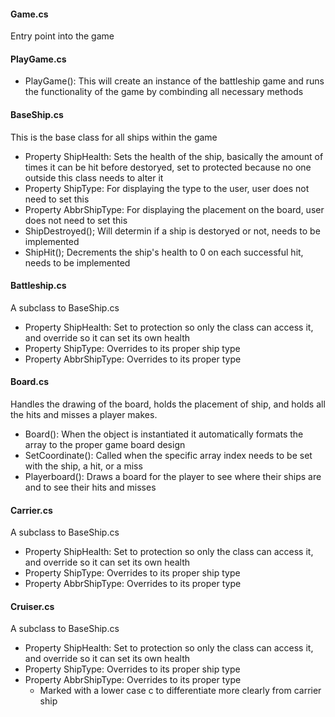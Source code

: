 #### Game.cs
Entry point into the game

#### PlayGame.cs
- PlayGame(): This will create an instance of the battleship game and runs the functionality of the game by combinding all necessary methods

#### BaseShip.cs
This is the base class for all ships within the game
- Property ShipHealth: Sets the health of the ship, basically the amount of times it can be hit before destoryed, set to protected because no one outside this class needs to alter it
- Property ShipType: For displaying the type to the user, user does not need to set this
- Property AbbrShipType: For displaying the placement on the board, user does not need to set this
- ShipDestroyed(); Will determin if a ship is destoryed or not, needs to be implemented
- ShipHit(); Decrements the ship's health to 0 on each successful hit, needs to be implemented

#### Battleship.cs
A subclass to BaseShip.cs
- Property ShipHealth: Set to protection so only the class can access it, and override so it can set its own health
- Property ShipType: Overrides to its proper ship type
- Property AbbrShipType: Overrides to its proper type

#### Board.cs
Handles the drawing of the board, holds the placement of ship, and holds all the hits and misses a player makes.
- Board(): When the object is instantiated it automatically formats the array to the proper game board design
- SetCoordinate(): Called when the specific array index needs to be set with the ship, a hit, or a miss
- Playerboard(): Draws a board for the player to see where their ships are and to see their hits and misses

#### Carrier.cs
A subclass to BaseShip.cs
- Property ShipHealth: Set to protection so only the class can access it, and override so it can set its own health
- Property ShipType: Overrides to its proper ship type
- Property AbbrShipType: Overrides to its proper type

#### Cruiser.cs
A subclass to BaseShip.cs
- Property ShipHealth: Set to protection so only the class can access it, and override so it can set its own health
- Property ShipType: Overrides to its proper ship type
- Property AbbrShipType: Overrides to its proper type
   - Marked with a lower case c to differentiate more clearly from carrier ship
